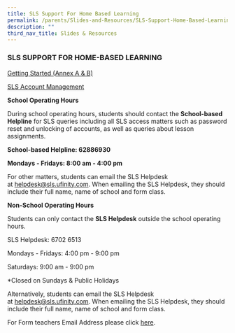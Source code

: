 ```yaml
---
title: SLS Support For Home Based Learning
permalink: /parents/Slides-and-Resources/SLS-Support-Home-Based-Learning/
description: ""
third_nav_title: Slides & Resources
---
```

### SLS SUPPORT FOR HOME-BASED LEARNING


[Getting Started (Annex A & B)](/files/Annexes%20to%20Letter%20to%20Parents.pdf)

[SLS Account Management](/files/SLS%20Account%20Management%20-%20Guide%20for%20P2%20to%20P6%20Students.pdf)


**School Operating Hours**

During school operating hours, students should contact the **School-based Helpline** for SLS queries including all SLS access matters such as password reset and unlocking of accounts, as well as queries about lesson assignments. 

  

**School-based Helpline: 62886930**

**Mondays - Fridays: 8:00 am - 4:00 pm**

  

For other matters, students can email the SLS Helpdesk at [helpdesk@sls.ufinity.com](mailto:helpdesk@sls.ufinity.com). When emailing the SLS Helpdesk, they should include their full name, name of school and form class.

  

  

**Non-School Operating Hours** 

  

Students can only contact the **SLS Helpdesk** outside the school operating hours.

  

SLS Helpdesk: 6702 6513

  

Mondays - Fridays: 4:00 pm - 9:00 pm

Saturdays: 9:00 am - 9:00 pm

\*Closed on Sundays & Public Holidays

  

Alternatively, students can email the SLS Helpdesk at [helpdesk@sls.ufinity.com](mailto:helpdesk@sls.ufinity.com). When emailing the SLS Helpdesk, they should include their full name, name of school and form class.

  

For Form teachers Email Address please click [here](https://chijourladyofgoodcounsel.moe.edu.sg/our-school/school-staff/teaching-staff).